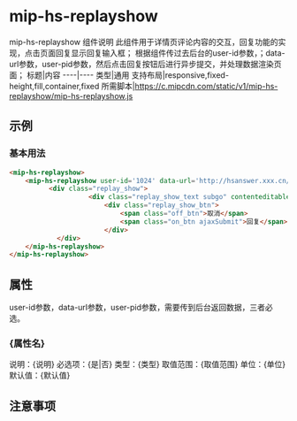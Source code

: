 # mip-hs-replayshow

mip-hs-replayshow 组件说明
此组件用于详情页评论内容的交互，回复功能的实现，点击页面回复显示回复输入框；
根据组件传过去后台的user-id参数，；data-url参数，user-pid参数，然后点击回复按钮后进行异步提交，并处理数据渲染页面；
标题|内容
----|----
类型|通用
支持布局|responsive,fixed-height,fill,container,fixed
所需脚本|https://c.mipcdn.com/static/v1/mip-hs-replayshow/mip-hs-replayshow.js

## 示例

### 基本用法
```html
<mip-hs-replayshow>
    <mip-hs-replayshow user-id='1024' data-url='http://hsanswer.xxx.cn/comment' user-pid='1024}'><span class="btn_back">回复</span>
          <div class="replay_show">
            		<div class="replay_show_text subgo" contenteditable="true" >回复 他</div>
        				<div class="replay_show_btn">
        					<span class="off_btn">取消</span>
        					<span class="on_btn ajaxSubmit">回复</span>
						</div>
			</div>
    </mip-hs-replayshow>
</mip-hs-replayshow>
```

## 属性
user-id参数，data-url参数，user-pid参数，需要传到后台返回数据，三者必选。
### {属性名}

说明：{说明}
必选项：{是|否}
类型：{类型}
取值范围：{取值范围}
单位：{单位}
默认值：{默认值}

## 注意事项

